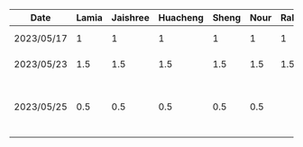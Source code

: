 | Date       | Lamia | Jaishree | Huacheng | Sheng | Nour | Raksha | Task                                           |
| ---------- | ----- | -------- | -------- | ----- | ---- | ------ | ---------------------------------------------- |
| 2023/05/17 | 1     | 1        | 1        | 1     | 1    | 1      | Discussed app ideas                            |
| 2023/05/23 | 1.5   | 1.5      | 1.5      | 1.5   | 1.5  | 1.5    | Brainstomed app features                       |
| 2023/05/25 | 0.5   | 0.5      | 0.5      | 0.5   | 0.5  |        | Decided MVP features and split up presentation |
